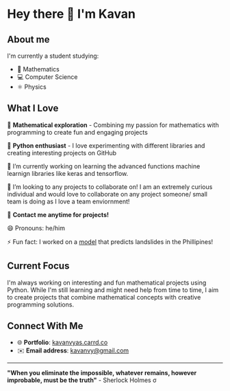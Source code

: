 # Hey there 👋 I'm Kavan

## About me
I'm currently a student studying:
- 📐 Mathematics 
- 💻 Computer Science
- ⚛️ Physics 

## What I Love
🔬 **Mathematical exploration** - Combining my passion for mathematics with programming to create fun and engaging projects

🐍 **Python enthusiast** - I love experimenting with different libraries and creating interesting projects on GitHub

🔭 I’m currently working on learning the advanced functions machine learnign libraries like keras and tensorflow.

👯 I’m looking to any projects to collaborate on! I am an extremely curious individual and would love to collaborate on any project someone/ small team is doing as I love a team enviornment!

🔬 **Contact me anytime for projects!**

😄 Pronouns: he/him

⚡ Fun fact: I worked on a [model](https://www.dagshub.com/Omdena/PhilippinesChapter_EarlyWarningSystemforLandslides/src/MIqbal) that predicts landslides in the Phillipines!

## Current Focus
I'm always working on interesting and fun mathematical projects using Python. While I'm still learning and might need help from time to time, I aim to create projects that combine mathematical concepts with creative programming solutions.


## Connect With Me
- 🌐 **Portfolio**: [kavanvyas.carrd.co](https://kavanvyas.carrd.co/)
- ✉️ **Email address**: kavanvy@gmail.com

---
**"When you eliminate the impossible, whatever remains, however improbable, must be the truth"** - Sherlock Holmes σ
